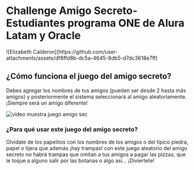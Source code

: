 
<h1>Challenge Amigo Secreto-Estudiantes programa ONE de Alura Latam y Oracle</h1>
![Elizabeth Calderon](https://github.com/user-attachments/assets/df8ffd8b-dc5a-4645-8db5-d7dc3618e7ff)


<h2>¿Cómo funciona el juego del amigo secreto?</h2>
<p>Debes agregar los nombres de tus amigos (pueden ser desde 2 hasta más amigos) y posteriormente el sistema seleccionará al amigo aleatoriamente. ¡Siempre será un amigo diferente!</p>

![video muestra juego amigo sec](https://github.com/user-attachments/assets/3d9b3e87-ec1c-40ae-9e76-14c1e7030ba5)


<h3>¿Para qué usar este juego del amigo secreto?</h3>
<p>Olvidate de los papelitos con los nombres de los amigos o del tipico piedra, papel o tijera que además ¡hay trampas! con este juego aleatorio del amigo secreto no habrá trampas que omitan a tus amigos 
a pagar las pizzas, que le toque a alguno salir por las botanas o algo así... ¡Diviertete!</p>

